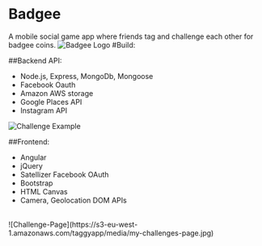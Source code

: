# Badgee
A mobile social game app where friends tag and challenge each other  for badgee coins. 
![Badgee Logo](https://s3-eu-west-1.amazonaws.com/taggyapp/media/badgee-logo.jpg)
#Build:

##Backend API: 
- Node.js, Express, MongoDb, Mongoose
- Facebook Oauth
- Amazon AWS storage
- Google Places API
- Instagram API

![Challenge Example](https://s3-eu-west-1.amazonaws.com/taggyapp/media/challenge-example.jpg)


##Frontend: 
- Angular
- jQuery
- Satellizer Facebook OAuth
- Bootstrap
- HTML Canvas
- Camera, Geolocation DOM APIs

<br/>
![Challenge-Page](https://s3-eu-west-1.amazonaws.com/taggyapp/media/my-challenges-page.jpg)

